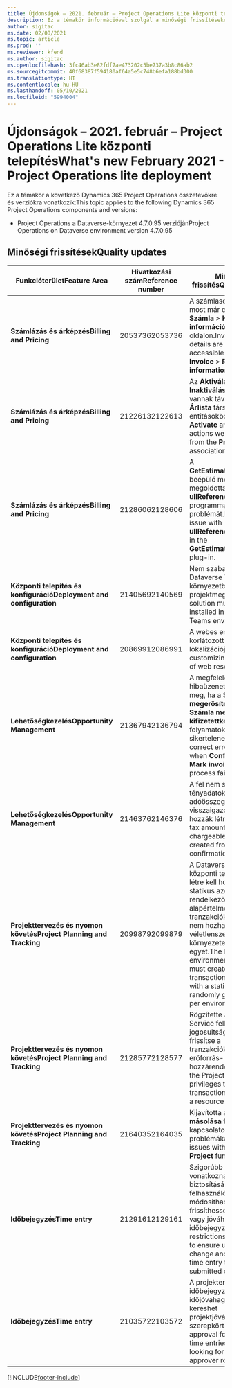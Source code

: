 ```yaml
---
title: Újdonságok – 2021. február – Project Operations Lite központi telepítés
description: Ez a témakör információval szolgál a minőségi frissítésekről, amelyek a Project Operations Lite központi telepítés 2021 februári kiadásában váltak elérhetővé.
author: sigitac
ms.date: 02/08/2021
ms.topic: article
ms.prod: ''
ms.reviewer: kfend
ms.author: sigitac
ms.openlocfilehash: 3fc46ab3e82fdf7ae473202c5be737a3b8c86ab2
ms.sourcegitcommit: 40f68387f594180af64a5e5c748b6efa188bd300
ms.translationtype: HT
ms.contentlocale: hu-HU
ms.lasthandoff: 05/10/2021
ms.locfileid: "5994004"
---
```

# <a name="whats-new-february-2021---project-operations-lite-deployment"></a><span data-ttu-id="72aca-103">Újdonságok – 2021. február – Project Operations Lite központi telepítés</span><span class="sxs-lookup"><span data-stu-id="72aca-103">What's new February 2021 - Project Operations lite deployment</span></span>

<span data-ttu-id="72aca-104">Ez a témakör a következő Dynamics 365 Project Operations összetevőkre és verziókra vonatkozik:</span><span class="sxs-lookup"><span data-stu-id="72aca-104">This topic applies to the following Dynamics 365 Project Operations components and versions:</span></span>

  - <span data-ttu-id="72aca-105">Project Operations a Dataverse-környezet 4.7.0.95 verzióján</span><span class="sxs-lookup"><span data-stu-id="72aca-105">Project Operations on Dataverse environment version 4.7.0.95</span></span>

## <a name="quality-updates"></a><span data-ttu-id="72aca-106">Minőségi frissítések</span><span class="sxs-lookup"><span data-stu-id="72aca-106">Quality updates</span></span>

| <span data-ttu-id="72aca-107">**Funkcióterület**</span><span class="sxs-lookup"><span data-stu-id="72aca-107">**Feature Area**</span></span> | <span data-ttu-id="72aca-108">**Hivatkozási szám**</span><span class="sxs-lookup"><span data-stu-id="72aca-108">**Reference number**</span></span> | <span data-ttu-id="72aca-109">**Minőségi frissítés**</span><span class="sxs-lookup"><span data-stu-id="72aca-109">**Quality update**</span></span> |
| --- | --- | --- |
| <span data-ttu-id="72aca-110">**Számlázás és árképzés**</span><span class="sxs-lookup"><span data-stu-id="72aca-110">**Billing and Pricing**</span></span> | <span data-ttu-id="72aca-111">2053736</span><span class="sxs-lookup"><span data-stu-id="72aca-111">2053736</span></span> | <span data-ttu-id="72aca-112">A számlasor részletei most már elérhetők a **Számla** > **Kapcsolódó információk** oldalon.</span><span class="sxs-lookup"><span data-stu-id="72aca-112">Invoice line details are now accessible by going to **Invoice** > **Related information**.</span></span> |
| <span data-ttu-id="72aca-113">**Számlázás és árképzés**</span><span class="sxs-lookup"><span data-stu-id="72aca-113">**Billing and Pricing**</span></span> | <span data-ttu-id="72aca-114">2122613</span><span class="sxs-lookup"><span data-stu-id="72aca-114">2122613</span></span> | <span data-ttu-id="72aca-115">Az **Aktiválás** és **Inaktiválás** műveletek el vannak távolítva az **Árlista** társítási entitásokból.</span><span class="sxs-lookup"><span data-stu-id="72aca-115">The **Activate** and **Deactivate** actions were removed from the **Price List** association entities.</span></span> |
| <span data-ttu-id="72aca-116">**Számlázás és árképzés**</span><span class="sxs-lookup"><span data-stu-id="72aca-116">**Billing and Pricing**</span></span> | <span data-ttu-id="72aca-117">2128606</span><span class="sxs-lookup"><span data-stu-id="72aca-117">2128606</span></span> | <span data-ttu-id="72aca-118">A **GetEstimatesForProject** beépülő modulban megoldotta az **ullReferenceException** programmal kapcsolatos problémát.</span><span class="sxs-lookup"><span data-stu-id="72aca-118">Resolved the issue with **ullReferenceException** in the **GetEstimatesForProject** plug-in.</span></span> |
| <span data-ttu-id="72aca-119">**Központi telepítés és konfiguráció**</span><span class="sxs-lookup"><span data-stu-id="72aca-119">**Deployment and configuration**</span></span> | <span data-ttu-id="72aca-120">2140569</span><span class="sxs-lookup"><span data-stu-id="72aca-120">2140569</span></span> | <span data-ttu-id="72aca-121">Nem szabad telepíteni a Dataverse Teams környezetben a projektmegoldást.</span><span class="sxs-lookup"><span data-stu-id="72aca-121">Project solution must not be installed in the Dataverse Teams environments.</span></span> |
| <span data-ttu-id="72aca-122">**Központi telepítés és konfiguráció**</span><span class="sxs-lookup"><span data-stu-id="72aca-122">**Deployment and configuration**</span></span> | <span data-ttu-id="72aca-123">2086991</span><span class="sxs-lookup"><span data-stu-id="72aca-123">2086991</span></span> | <span data-ttu-id="72aca-124">A webes erőforrások korlátozott testreszabási lokalizációja.</span><span class="sxs-lookup"><span data-stu-id="72aca-124">Restricted customizing localization of web resources.</span></span> |
| <span data-ttu-id="72aca-125">**Lehetőségkezelés**</span><span class="sxs-lookup"><span data-stu-id="72aca-125">**Opportunity Management**</span></span> | <span data-ttu-id="72aca-126">2136794</span><span class="sxs-lookup"><span data-stu-id="72aca-126">2136794</span></span> | <span data-ttu-id="72aca-127">A megfelelő hibaüzenetet jeleníti meg, ha a **Számla megerősítése** vagy a **Számla megjelölése kifizetettként** folyamatok sikertelenek.</span><span class="sxs-lookup"><span data-stu-id="72aca-127">Display correct error message when **Confirm invoice** or **Mark invoice as paid** process fails,</span></span> |
| <span data-ttu-id="72aca-128">**Lehetőségkezelés**</span><span class="sxs-lookup"><span data-stu-id="72aca-128">**Opportunity Management**</span></span> | <span data-ttu-id="72aca-129">2146376</span><span class="sxs-lookup"><span data-stu-id="72aca-129">2146376</span></span> | <span data-ttu-id="72aca-130">A fel nem számítható tényadatok korrigált adóösszegét a számla visszaigazolásából hozzák létre.</span><span class="sxs-lookup"><span data-stu-id="72aca-130">Corrected tax amount in a non-chargeable actual is created from invoice confirmation.</span></span> |
| <span data-ttu-id="72aca-131">**Projekttervezés és nyomon követés**</span><span class="sxs-lookup"><span data-stu-id="72aca-131">**Project Planning and Tracking**</span></span> | <span data-ttu-id="72aca-132">2099879</span><span class="sxs-lookup"><span data-stu-id="72aca-132">2099879</span></span> | <span data-ttu-id="72aca-133">A Dataverse-környezet központi telepítésének létre kell hoznia egy statikus azonosítóval rendelkező alapértelmezett tranzakciókategóriát, és nem hozhat létre véletlenszerűen környezetenként egyet.</span><span class="sxs-lookup"><span data-stu-id="72aca-133">The Dataverse environment deployment must create a default transaction category with a static ID and not randomly generate one per environment.</span></span> |
| <span data-ttu-id="72aca-134">**Projekttervezés és nyomon követés**</span><span class="sxs-lookup"><span data-stu-id="72aca-134">**Project Planning and Tracking**</span></span> | <span data-ttu-id="72aca-135">2128577</span><span class="sxs-lookup"><span data-stu-id="72aca-135">2128577</span></span> | <span data-ttu-id="72aca-136">Rögzítette a Project Service felhasználói jogosultságait, hogy frissítse a tranzakciókategóriát egy erőforrás-hozzárendelésen.</span><span class="sxs-lookup"><span data-stu-id="72aca-136">Fixed the Project service user privileges to update the transaction category on a resource assignment.</span></span> |
| <span data-ttu-id="72aca-137">**Projekttervezés és nyomon követés**</span><span class="sxs-lookup"><span data-stu-id="72aca-137">**Project Planning and Tracking**</span></span> | <span data-ttu-id="72aca-138">2164035</span><span class="sxs-lookup"><span data-stu-id="72aca-138">2164035</span></span> | <span data-ttu-id="72aca-139">Kijavította a **Projekt másolása** funkcióval kapcsolatos problémákat.</span><span class="sxs-lookup"><span data-stu-id="72aca-139">Fixed issues with the **Copy Project** function.</span></span> |
| <span data-ttu-id="72aca-140">**Időbejegyzés**</span><span class="sxs-lookup"><span data-stu-id="72aca-140">**Time entry**</span></span> | <span data-ttu-id="72aca-141">2129161</span><span class="sxs-lookup"><span data-stu-id="72aca-141">2129161</span></span> | <span data-ttu-id="72aca-142">Szigorúbb korlátozások vonatkoznak annak biztosítására, hogy a felhasználók ne módosíthassák és ne frissíthessék a beküldött vagy jóváhagyott időbejegyzéseket.</span><span class="sxs-lookup"><span data-stu-id="72aca-142">Tighter restrictions are applied to ensure users can't change and update a time entry that has been submitted or approved.</span></span> |
| <span data-ttu-id="72aca-143">**Időbejegyzés**</span><span class="sxs-lookup"><span data-stu-id="72aca-143">**Time entry**</span></span> | <span data-ttu-id="72aca-144">2103572</span><span class="sxs-lookup"><span data-stu-id="72aca-144">2103572</span></span> | <span data-ttu-id="72aca-145">A projekten kívüli időbejegyzések időjóváhagyása nem kereshet projektjóváhagyói szerepkört.</span><span class="sxs-lookup"><span data-stu-id="72aca-145">Time approval for non-project time entries must not be looking for project approver role.</span></span> |


[!INCLUDE[footer-include](../../includes/footer-banner.md)]